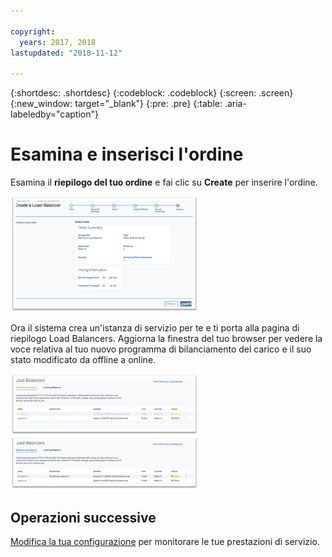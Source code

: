 ```yaml
---

copyright:
  years: 2017, 2018
lastupdated: "2018-11-12"

---
```


{:shortdesc: .shortdesc}
{:codeblock: .codeblock}
{:screen: .screen}
{:new_window: target="_blank"}
{:pre: .pre}
{:table: .aria-labeledby="caption"}

# Esamina e inserisci l'ordine
Esamina il **riepilogo del tuo ordine** e fai clic su **Create** per inserire l'ordine.

<img src="images/review-order-lb.png" alt="disegno" style="width: 300px;"/>

Ora il sistema crea un'istanza di servizio per te e ti porta alla pagina di riepilogo Load Balancers. Aggiorna la finestra del tuo browser per vedere la voce relativa al tuo nuovo programma di bilanciamento del carico e il suo stato modificato da offline a online.  

<img src="images/summary-offline.png" alt="disegno" style="width: 300px;"/>

<img src="images/summary-online.png" alt="disegno" style="width: 300px;"/>

## Operazioni successive
[Modifica la tua configurazione](managing-lb.html) per monitorare le tue prestazioni di servizio. 
